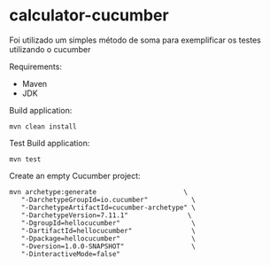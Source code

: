 # calculator-cucumber

Foi utilizado um simples método de soma para exemplificar os testes utilizando o cucumber 

Requirements:
- Maven
- JDK 

Build application:
```
mvn clean install
```

Test
Build application:
```
mvn test
```


Create an empty Cucumber project:
```
mvn archetype:generate                      \
   "-DarchetypeGroupId=io.cucumber"           \
   "-DarchetypeArtifactId=cucumber-archetype" \
   "-DarchetypeVersion=7.11.1"               \
   "-DgroupId=hellocucumber"                  \
   "-DartifactId=hellocucumber"               \
   "-Dpackage=hellocucumber"                  \
   "-Dversion=1.0.0-SNAPSHOT"                 \
   "-DinteractiveMode=false"
```